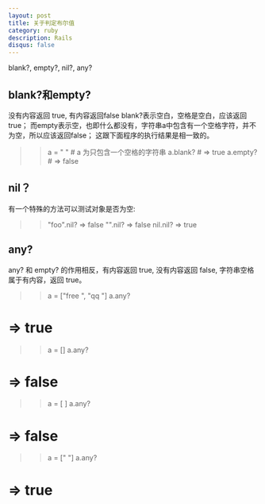 ```yaml
---
layout: post
title: 关于判定布尔值
category: ruby
description: Rails
disqus: false
---
```

blank?, empty?, nil?, any?

## blank?和empty?
没有内容返回 true, 有内容返回false
blank?表示空白，空格是空白，应该返回true；
而empty表示空，也即什么都没有，字符串a中包含有一个空格字符，并不为空，所以应该返回false；
这跟下面程序的执行结果是相一致的。

>> a = " "      # a 为只包含一个空格的字符串
>> a.blank?     # =>   true
>> a.empty?     # =>   false


## nil？
有一个特殊的方法可以测试对象是否为空:

>> "foo".nil?
=> false
>> "".nil?
=> false
>> nil.nil?
=> true

## any?
any? 和 empty? 的作用相反，有内容返回 true, 没有内容返回 false, 字符串空格属于有内容，返回 true。

>> a = ["free ", "qq "]
>> a.any?
 # =>   true

>> a = []
>> a.any?
 # =>   false

>> a = [ ]
>> a.any?
 # =>   false

>> a = [" "]
>> a.any?
 # =>   true




